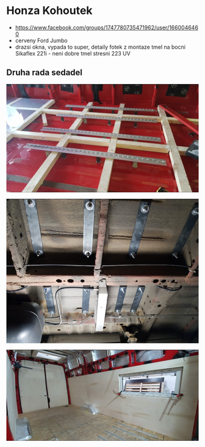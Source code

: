 # Honza Kohoutek

* https://www.facebook.com/groups/1747780735471962/user/1660046460
* cerveny Ford Jumbo 
* drazsi okna, vypada to super, detaily fotek z montaze   tmel na bocni Sikaflex 221i - neni dobre
 tmel stresni 223 UV

## Druha rada sedadel

![img1](images/sedacky_druha_rada_intap_uchyceni_1.jpg)

![img2](images/sedacky_druha_rada_intap_uchyceni_2.jpg)

![img3](images/sedacky_druha_rada_intap_uchyceni_3.jpg)
